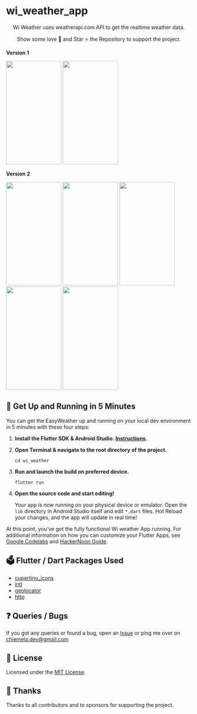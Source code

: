 # wi_weather_app

<p align="center">
  Wi Weather uses weatherapi.com API to get the realtime weather data.
</p>
<p align="center">
Show some love 💜 and Star ⭐️ the Repository to support the project.
</p>

**Version 1**

<img src="https://user-images.githubusercontent.com/37216036/209427768-9fa2d02e-54bc-4530-a65a-88b4cb9d66a7.png" width="150" height="280"> <img src="https://user-images.githubusercontent.com/37216036/209428138-44d561e2-8073-4062-95aa-898dd70cac98.png" width="150" height="280"> 

**Version 2**

<img src="https://github.com/user-attachments/assets/a569ac54-17fb-4a51-b4db-aaaa8967067a" width="150" height="280"> <img src="https://github.com/user-attachments/assets/55509724-e6f4-4e93-8f2b-e4f9ad4b4fbc" width="150" height="280"> <img src="https://github.com/user-attachments/assets/eff43dc6-6843-4127-8e23-ad220b972de3" width="150" height="280"> <img src="https://github.com/user-attachments/assets/8dd8944b-a813-40c7-a746-1776dda54953" width="150" height="280"> <img src="https://github.com/user-attachments/assets/f0b9eb42-494d-4136-b9be-ba927847cb24" width="150" height="280"> 







## :rocket: Get Up and Running in 5 Minutes

You can get the EasyWeather up and running on your local dev environment in 5 minutes with these four steps:

1. **Install the Flutter SDK & Android Studio. [Instructions](https://blog.goyalshivam.com/install-flutter-on-windows-and-mac).**

2. **Open Terminal & navigate to the root directory of the project.**

    ```shell
    cd wi_weather
    ```

3. **Run and launch the build on preferred device.**

   ```shell
   flutter run
   ```

4. **Open the source code and start editing!**

   Your app is now running on your physical device or emulator. Open the `lib` directory in Android Studio itself and edit `*.dart` files. Hot Reload your changes, and the app will update in real time!

At this point, you’ve got the fully functional Wi weather App running. For additional information on how you can customize your Flutter Apps, see [Google Codelabs](https://codelabs.developers.google.com/codelabs/flutter/) and [HackerNoon Guide](https://hackernoon.com/making-the-most-of-flutter-from-basics-to-customization-433171581d01).

## :ballot_box: Flutter / Dart Packages Used

- [cupertino_icons](https://pub.dev/packages/cupertino_icons)
- [intl](https://pub.dev/packages/intl)
- [geolocator](https://pub.dev/packages/geolocator)
- [http](https://pub.dev/packages/http)



## :question: Queries / Bugs
If you got any queries or found a bug, open an [Issue](https://github.com/Codesait/wi_weather/issues/new) or ping me over on [chiemela.dev@gmail.com](mailto:chiemela.dev@gmail.com)

## :memo: License
Licensed under the [MIT License](./LICENSE).

## :purple_heart: Thanks
Thanks to all contributors and to sponsors for supporting the project.
